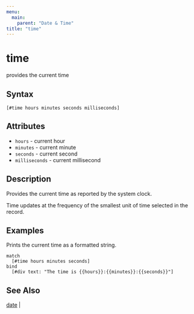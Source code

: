 ```yaml
---
menu:
  main:
    parent: "Date & Time"
title: "time"
---
```


# time

provides the current time

## Syntax

```eve
[#time hours minutes seconds milliseconds]
```

## Attributes

- `hours` - current hour
- `minutes` - current minute
- `seconds` - current second
- `milliseconds` - current millisecond

## Description

Provides the current time as reported by the system clock.

Time updates at the frequency of the smallest unit of time selected in the record.

## Examples

Prints the current time as a formatted string.

```eve
match
  [#time hours minutes seconds]
bind
  [#div text: "The time is {{hours}}:{{minutes}}:{{seconds}}"]
```

## See Also

[date](date.md) | 